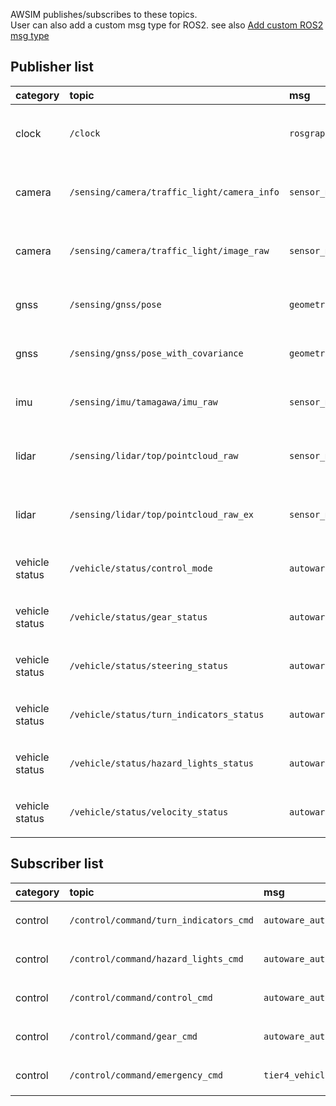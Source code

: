 
AWSIM publishes/subscribes to these topics.  
User can also add a custom msg type for ROS2. see also [Add custom ROS2 msg type](../AddCustomROS2MessageType/AddCustomROS2MessageType.md)

## Publisher list
|category|topic|msg|frame_id|hz|QoS|
|:--|:--|:--|:--|:--|:--|
|clock|`/clock`|`rosgraph_msgs/Clock`|none|`100`|`Best effort`, `Volatile`, `Keep last/1`|
|camera|`/sensing/camera/traffic_light/camera_info`|`sensor_msgs/CameraInfo`|`traffic_light_left_camera/camera_link`|`10`|`Best effort`, `Volatile`, `Keep last/1`|
|camera|`/sensing/camera/traffic_light/image_raw`|`sensor_msgs/Image`|`traffic_light_left_camera/camera_link`|`10`|`Best effort`, `Volatile`, `Keep last/1`|
|gnss|`/sensing/gnss/pose`|`geometry_msgs/Pose`|`gnss_link`|`1`|`Reliable`, `Volatile`, `Keep last/1`|
|gnss|`/sensing/gnss/pose_with_covariance`|`geometry_msgs/PoseWithCovarianceStamped `|`gnss_link`|`1`|`Reliable`, `Volatile`, `Keep last/1`|
|imu|`/sensing/imu/tamagawa/imu_raw`|`sensor_msgs/Imu`|`tamagawa/imu_link`|`30`|`Reliable`, `Volatile`, `Keep last/1000`|
|lidar|`/sensing/lidar/top/pointcloud_raw`|`sensor_msgs/PointCloud2`|`sensor_kit_base_link`|`10`|`Best effort`, `Volatile`, `Keep last/5`|
|lidar|`/sensing/lidar/top/pointcloud_raw_ex`|`sensor_msgs/PointCloud2`|`sensor_kit_base_link`|`10`|`Best effort`, `Volatile`, `Keep last/5`|
|vehicle status|`/vehicle/status/control_mode`|`autoware_auto_vehicle_msgs/ControlModeReport`|none|`30`|`Reliable`, `Volatile`, `Keep last/1`|
|vehicle status|`/vehicle/status/gear_status`|`autoware_auto_vehicle_msgs/GearReport`|none|`30`|`Reliable`, `Volatile`, `Keep last/1`|
|vehicle status|`/vehicle/status/steering_status`|`autoware_auto_vehicle_msgs/SteeringReport`|none|`30`|`Reliable`, `Volatile`, `Keep last/1`|
|vehicle status|`/vehicle/status/turn_indicators_status`|`autoware_auto_vehicle_msgs/TurnIndicatorsReport`|none|`30`|`Reliable`, `Volatile`, `Keep last/1`|
|vehicle status|`/vehicle/status/hazard_lights_status`|`autoware_auto_vehicle_msgs/HazardLightsReport`|none|`30`|`Reliable`, `Volatile`, `Keep last/1`|
|vehicle status|`/vehicle/status/velocity_status`|`autoware_auto_vehicle_msgs/VehicleReport`|none|`30`|`Reliable`, `Volatile`, `Keep last/1`|


## Subscriber list
|category|topic|msg|frame_id|hz|QoS|
|:--|:--|:--|:--|:--|:--|
|control|`/control/command/turn_indicators_cmd`|`autoware_auto_vehicle_msgs/TurnIndicatorsCommand`|none|`10`|`Reliable`,<br> `TransientLocal`,<br> `KeepLast/1`|
|control|`/control/command/hazard_lights_cmd`|`autoware_auto_vehicle_msgs/HazardLightsCommand`|none|`10`|`Reliable`,<br> `TransientLocal`,<br> `KeepLast/1`|
|control|`/control/command/control_cmd`|`autoware_auto_control_msgs/AckermannControlCommand`|none|`60`|`Reliable`,<br> `TransientLocal`,<br> `KeepLast/1`|
|control|`/control/command/gear_cmd`|`autoware_auto_vehicle_msgs/GearCommand`|none|`10`|`Reliable`,<br> `TransientLocal`,<br> `KeepLast/1`|
|control|`/control/command/emergency_cmd`|`tier4_vehicle_msgs/msg/VehicleEmergencyStamped`|none|`60`|`Reliable`,<br> `TransientLocal`,<br> `KeepLast/1`|

